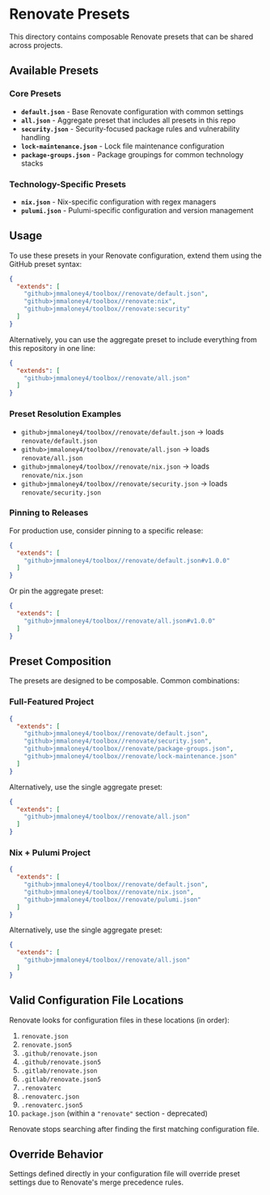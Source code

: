 # Renovate Presets

This directory contains composable Renovate presets that can be shared across projects.

## Available Presets

### Core Presets

- **`default.json`** - Base Renovate configuration with common settings
- **`all.json`** - Aggregate preset that includes all presets in this repo
- **`security.json`** - Security-focused package rules and vulnerability handling
- **`lock-maintenance.json`** - Lock file maintenance configuration
- **`package-groups.json`** - Package groupings for common technology stacks

### Technology-Specific Presets

- **`nix.json`** - Nix-specific configuration with regex managers
- **`pulumi.json`** - Pulumi-specific configuration and version management

## Usage

To use these presets in your Renovate configuration, extend them using the GitHub preset syntax:

```json
{
  "extends": [
    "github>jmmaloney4/toolbox//renovate/default.json",
    "github>jmmaloney4/toolbox//renovate:nix",
    "github>jmmaloney4/toolbox//renovate:security"
  ]
}
```

Alternatively, you can use the aggregate preset to include everything from this repository in one line:

```json
{
  "extends": [
    "github>jmmaloney4/toolbox//renovate/all.json"
  ]
}
```

### Preset Resolution Examples

- `github>jmmaloney4/toolbox//renovate/default.json` → loads `renovate/default.json`
- `github>jmmaloney4/toolbox//renovate/all.json` → loads `renovate/all.json`
- `github>jmmaloney4/toolbox//renovate/nix.json` → loads `renovate/nix.json`
- `github>jmmaloney4/toolbox//renovate/security.json` → loads `renovate/security.json`

### Pinning to Releases

For production use, consider pinning to a specific release:

```json
{
  "extends": [
    "github>jmmaloney4/toolbox//renovate/default.json#v1.0.0"
  ]
}
```

Or pin the aggregate preset:

```json
{
  "extends": [
    "github>jmmaloney4/toolbox//renovate/all.json#v1.0.0"
  ]
}
```

## Preset Composition

The presets are designed to be composable. Common combinations:

### Full-Featured Project
```json
{
  "extends": [
    "github>jmmaloney4/toolbox//renovate/default.json",
    "github>jmmaloney4/toolbox//renovate/security.json",
    "github>jmmaloney4/toolbox//renovate/package-groups.json",
    "github>jmmaloney4/toolbox//renovate/lock-maintenance.json"
  ]
}
```
Alternatively, use the single aggregate preset:

```json
{
  "extends": [
    "github>jmmaloney4/toolbox//renovate/all.json"
  ]
}
```

### Nix + Pulumi Project
```json
{
  "extends": [
    "github>jmmaloney4/toolbox//renovate/default.json",
    "github>jmmaloney4/toolbox//renovate/nix.json",
    "github>jmmaloney4/toolbox//renovate/pulumi.json"
  ]
}
```
Alternatively, use the single aggregate preset:

```json
{
  "extends": [
    "github>jmmaloney4/toolbox//renovate/all.json"
  ]
}
```

## Valid Configuration File Locations

Renovate looks for configuration files in these locations (in order):

1. `renovate.json`
2. `renovate.json5` 
3. `.github/renovate.json`
4. `.github/renovate.json5`
5. `.gitlab/renovate.json`
6. `.gitlab/renovate.json5`
7. `.renovaterc`
8. `.renovaterc.json`
9. `.renovaterc.json5`
10. `package.json` (within a `"renovate"` section - deprecated)

Renovate stops searching after finding the first matching configuration file.

## Override Behavior

Settings defined directly in your configuration file will override preset settings due to Renovate's merge precedence rules.
